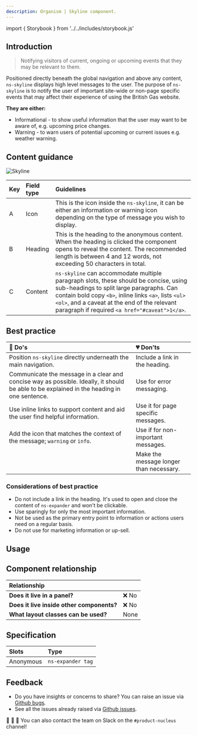 ```yaml
---
description: Organism | Skyline component.
---
```


import { Storybook } from '../../includes/storybook.js'

## Introduction

> Notifying visitors of current, ongoing or upcoming events that they may be relevant to them.

Positioned directly beneath the global navigation and above any content, `ns-skyline` displays high level messages to the user.  The purpose of `ns-skyline` is to notify the user of important site-wide or non-page specific events that may affect their experience of using the British Gas website.

<b>They are either:</b>

* Informational - to show useful information that the user may want to be aware of, e.g. upcoming price changes.
* Warning - to warn users of potential upcoming or current issues e.g. weather warning.

## Content guidance

![Skyline](https://user-images.githubusercontent.com/45626534/75039520-c556d180-54b0-11ea-9c34-a3bdd6f35751.png)

| Key | Field type | Guidelines |
| :--- | :--- | :--- |
| A | Icon | This is the icon inside the `ns-skyline`, it can be either an information or warning icon depending on the type of message you wish to display. |
| B | Heading | This is the heading to the anonymous content. When the heading is clicked the component opens to reveal the content. The recommended length is between 4 and 12 words, not exceeding 50 characters in total. |
| C | Content | `ns-skyline` can accommodate multiple paragraph slots, these should be concise, using sub-headings to split large paragraphs. Can contain bold copy `<b>`, inline links `<a>`, lists `<ul>` `<ol>`, and a caveat at the end of the relevant paragraph if required `<a href="#caveat">1</a>`.|

## Best practice

| 💚 Do's | 💔 Don'ts |
| :--- | :--- |
| Position `ns-skyline` directly underneath the main navigation. | Include a link in the heading. |
| Communicate the message in a clear and concise way as possible. Ideally, it should be able to be explained in the heading in one sentence. | Use for error messaging. |
| Use inline links to support content and aid the user find helpful information. | Use it for page specific messages. |
| Add the icon that matches the context of the message; `warning` or `info`. | Use if for non-important messages. |
|  | Make the message longer than necessary. |

### Considerations of best practice

* Do not include a link in the heading. It's used to open and close the content of `ns-expander` and won't be clickable.
* Use sparingly for only the most important information.
* Not be used as the primary entry point to information or actions users need on a regular basis.
* Do not use for marketing information or up-sell.

## Usage

<Storybook story="ns-skyline--singular"></Storybook>

## Component relationship

|  **Relationship**  |  |
| :--- | :--- |
| **Does it live in a panel?** | ❌ No |
| **Does it live inside other components?** |  ❌ No |
| **What layout classes can be used?**  | None |

## Specification

| Slots | Type |
| :--- | :--- |
| Anonymous | `ns-expander tag` |

## Feedback

* Do you have insights or concerns to share? You can raise an issue via [Github bugs](https://github.com/ConnectedHomes/nucleus/issues/new?assignees=&labels=Bug&template=a--bug-report.md&title=[bug]%20[ns-skyline]).
* See all the issues already raised via [Github issues](https://github.com/connectedHomes/nucleus/issues?utf8=%E2%9C%93&q=is%3Aopen+is%3Aissue+label%3ABug+[ns-skyline]).

💩 🎉 🦄 You can also contact the team on Slack on the `#product-nucleus` channel!
